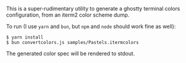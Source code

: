 This is a super-rudimentary utility to generate a ghostty
terminal colors configuration, from an iterm2 color scheme
dump.

To run (I use `yarn` and `bun`, but `npm` and `node` should work
fine as well):
```
$ yarn install
$ bun convertcolors.js samples/Pastels.itermcolors
```
The generated color spec will be rendered to stdout.
